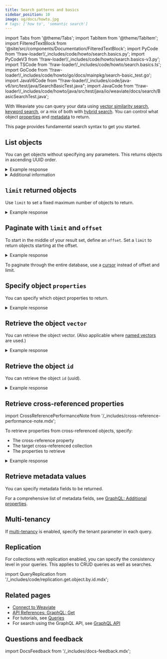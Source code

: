 ```yaml
---
title: Search patterns and basics
sidebar_position: 10
image: og/docs/howto.jpg
# tags: ['how to', 'semantic search']
---
```


import Tabs from '@theme/Tabs';
import TabItem from '@theme/TabItem';
import FilteredTextBlock from '@site/src/components/Documentation/FilteredTextBlock';
import PyCode from '!!raw-loader!/\_includes/code/howto/search.basics.py';
import PyCodeV3 from '!!raw-loader!/\_includes/code/howto/search.basics-v3.py';
import TSCode from '!!raw-loader!/\_includes/code/howto/search.basics.ts';
import GoCode from '!!raw-loader!/\_includes/code/howto/go/docs/mainpkg/search-basic_test.go';
import JavaV6Code from "!!raw-loader!/\_includes/code/java-v6/src/test/java/SearchBasicTest.java";
import JavaCode from '!!raw-loader!/\_includes/code/howto/java/src/test/java/io/weaviate/docs/search/BasicSearchTest.java';

With Weaviate you can query your data using [vector similarity search](./similarity.md), [keyword search](./bm25.md), or a mix of both with [hybrid search](./hybrid.md). You can control what object [properties](#specify-object-properties) and [metadata](#retrieve-metadata-values) to return.

This page provides fundamental search syntax to get you started.

## List objects

You can get objects without specifying any parameters. This returns objects in ascending UUID order.

<Tabs groupId="languages">
  <TabItem value="py" label="Python">
    <FilteredTextBlock
      text={PyCode}
      startMarker="# BasicGetPython"
      endMarker="# END BasicGetPython"
      language="py"
    />
  </TabItem>
  <TabItem value="js" label="JS/TS">
    <FilteredTextBlock
      text={TSCode}
      startMarker="// BasicGetJS"
      endMarker="// END BasicGetJS"
      language="js"
    />
  </TabItem>
  <TabItem value="go" label="Go">
    <FilteredTextBlock
      text={GoCode}
      startMarker="// START BasicGet"
      endMarker="// END BasicGet"
      language="go"
    />
  </TabItem>
  <TabItem value="java6" label="Java v6 (Beta)">
    <FilteredTextBlock
      text={JavaV6Code}
      startMarker="// START BasicGet"
      endMarker="// END BasicGet"
      language="java"
    />
  </TabItem>
  <TabItem value="java" label="Java">
  <FilteredTextBlock
    text={JavaCode}
    startMarker="// START BasicGet"
    endMarker="// END BasicGet"
    language="java"
  />
</TabItem>
  <TabItem value="graphql" label="GraphQL">
    <FilteredTextBlock
      text={PyCodeV3}
      startMarker="# BasicGetGraphQL"
      endMarker="# END BasicGetGraphQL"
      language="graphql"
    />
  </TabItem>
</Tabs>

<details>
  <summary>Example response</summary>

The output is like this:

<FilteredTextBlock
  text={PyCodeV3}
  startMarker="// BasicGet Expected Results"
  endMarker="// END BasicGet Expected Results"
  language="json"
/>

</details>

<details>
  <summary>Additional information</summary>

Specify the information that you want your query to return. You can return object properties, object IDs, and object metadata.

</details>

## `limit` returned objects

Use `limit` to set a fixed maximum number of objects to return.

<Tabs groupId="languages">
  <TabItem value="py" label="Python">
    <FilteredTextBlock
      text={PyCode}
      startMarker="# GetWithLimitPython"
      endMarker="# END GetWithLimitPython"
      language="py"
    />
  </TabItem>
  <TabItem value="js" label="JS/TS">
    <FilteredTextBlock
      text={TSCode}
      startMarker="// GetWithLimitJS"
      endMarker="// END GetWithLimitJS"
      language="js"
    />
  </TabItem>
  <TabItem value="go" label="Go">
    <FilteredTextBlock
      text={GoCode}
      startMarker="// START GetWithLimit"
      endMarker="// END GetWithLimit"
      language="go"
    />
  </TabItem>
  <TabItem value="java6" label="Java v6 (Beta)">
    <FilteredTextBlock
      text={JavaV6Code}
      startMarker="// START GetWithLimit"
      endMarker="// END GetWithLimit"
      language="java"
    />
  </TabItem> 
  <TabItem value="java" label="Java">
  <FilteredTextBlock
    text={JavaCode}
    startMarker="// START GetWithLimit"
    endMarker="// END GetWithLimit"
    language="java"
  />
</TabItem>
  <TabItem value="graphql" label="GraphQL">
    <FilteredTextBlock
      text={PyCodeV3}
      startMarker="# GetWithLimitGraphQL"
      endMarker="# END GetWithLimitGraphQL"
      language="graphql"
    />
  </TabItem>
</Tabs>

<details>
  <summary>Example response</summary>

The output is like this:

<FilteredTextBlock
  text={PyCodeV3}
  startMarker="// GetWithLimit Expected Results"
  endMarker="// END GetWithLimit Expected Results"
  language="json"
/>

</details>

## Paginate with `limit` and `offset`

To start in the middle of your result set, define an `offset`. Set a `limit` to return objects starting at the offset.

<Tabs groupId="languages">
  <TabItem value="py" label="Python">
    <FilteredTextBlock
      text={PyCode}
      startMarker="# GetWithLimitOffsetPython"
      endMarker="# END GetWithLimitOffsetPython"
      language="py"
    />
  </TabItem>
  <TabItem value="js" label="JS/TS">
    <FilteredTextBlock
      text={TSCode}
      startMarker="// GetWithLimitOffsetJS"
      endMarker="// END GetWithLimitOffsetJS"
      language="js"
    />
  </TabItem>
  <TabItem value="go" label="Go">
    <FilteredTextBlock
      text={GoCode}
      startMarker="// START GetWithOffset"
      endMarker="// END GetWithOffset"
      language="go"
    />
  </TabItem>
  <TabItem value="java6" label="Java v6 (Beta)">
    <FilteredTextBlock
      text={JavaV6Code}
      startMarker="// START GetWithOffset"
      endMarker="// END GetWithOffset"
      language="java"
    />
  </TabItem>
  <TabItem value="java" label="Java">
  <FilteredTextBlock
    text={JavaCode}
    startMarker="// START GetWithOffset"
    endMarker="// END GetWithOffset"
    language="java"
  />
</TabItem>
  <TabItem value="graphql" label="GraphQL">
    <FilteredTextBlock
      text={PyCodeV3}
      startMarker="# GetWithLimitOffsetGraphQL"
      endMarker="# END GetWithLimitOffsetGraphQL"
      language="graphql"
    />
  </TabItem>
</Tabs>

<details>
  <summary>Example response</summary>

The output is like this:

<FilteredTextBlock
  text={PyCodeV3}
  startMarker="// GetWithLimitOffset Expected Results"
  endMarker="// END GetWithLimitOffset Expected Results"
  language="json"
/>

</details>

To paginate through the entire database, use a [cursor](../manage-objects/read-all-objects.mdx) instead of offset and limit.

## Specify object `properties`

You can specify which object properties to return.

<Tabs groupId="languages">
  <TabItem value="py" label="Python">
    <FilteredTextBlock
      text={PyCode}
      startMarker="# GetPropertiesPython"
      endMarker="# END GetPropertiesPython"
      language="py"
    />
  </TabItem>
  <TabItem value="js" label="JS/TS">
    <FilteredTextBlock
      text={TSCode}
      startMarker="// GetPropertiesJS"
      endMarker="// END GetPropertiesJS"
      language="js"
    />
  </TabItem>
  <TabItem value="go" label="Go">
    <FilteredTextBlock
      text={GoCode}
      startMarker="// START GetProperties"
      endMarker="// END GetProperties"
      language="go"
    />
  </TabItem>
  <TabItem value="java6" label="Java v6 (Beta)">
    <FilteredTextBlock
      text={JavaV6Code}
      startMarker="// START GetProperties"
      endMarker="// END GetProperties"
      language="java"
    />
  </TabItem>
  <TabItem value="java" label="Java">
  <FilteredTextBlock
    text={JavaCode}
    startMarker="// START GetProperties"
    endMarker="// END GetProperties"
    language="java"
  />
</TabItem>
  <TabItem value="graphql" label="GraphQL">
    <FilteredTextBlock
      text={PyCodeV3}
      startMarker="# GetPropertiesGraphQL"
      endMarker="# END GetPropertiesGraphQL"
      language="graphql"
    />
  </TabItem>
</Tabs>

<details>
  <summary>Example response</summary>

The output is like this:

<FilteredTextBlock
  text={PyCodeV3}
  startMarker="// GetProperties Expected Results"
  endMarker="// END GetProperties Expected Results"
  language="json"
/>

</details>

## Retrieve the object `vector`

You can retrieve the object vector. (Also applicable where [named vectors](../config-refs/collections.mdx#named-vectors) are used.)

<Tabs groupId="languages">
  <TabItem value="py" label="Python">
    <FilteredTextBlock
      text={PyCode}
      startMarker="# GetObjectVectorPython"
      endMarker="# END GetObjectVectorPython"
      language="py"
    />
  </TabItem>
  <TabItem value="js" label="JS/TS">
    <FilteredTextBlock
      text={TSCode}
      startMarker="// GetObjectVectorJS"
      endMarker="// END GetObjectVectorJS"
      language="js"
    />
  </TabItem>
  <TabItem value="go" label="Go">
    <FilteredTextBlock
      text={GoCode}
      startMarker="// START GetObjectVector"
      endMarker="// END GetObjectVector"
      language="go"
    />
  </TabItem>
  <TabItem value="java6" label="Java v6 (Beta)">
    <FilteredTextBlock
      text={JavaV6Code}
      startMarker="// START GetObjectVector"
      endMarker="// END GetObjectVector"
      language="java"
    />
  </TabItem>
  <TabItem value="java" label="Java">
  <FilteredTextBlock
    text={JavaCode}
    startMarker="// START GetObjectVector"
    endMarker="// END GetObjectVector"
    language="java"
  />
</TabItem>
  <TabItem value="graphql" label="GraphQL">
    <FilteredTextBlock
      text={PyCodeV3}
      startMarker="# GetObjectVectorGraphQL"
      endMarker="# END GetObjectVectorGraphQL"
      language="graphql"
    />
  </TabItem>
</Tabs>

<details>
  <summary>Example response</summary>

The output is like this:

<FilteredTextBlock
  text={PyCodeV3}
  startMarker="// GetObjectVector Expected Results"
  endMarker="// END GetObjectVector Expected Results"
  language="json"
/>

</details>

## Retrieve the object `id`

You can retrieve the object `id` (uuid).

<Tabs groupId="languages">
  <TabItem value="py" label="Python">
    <FilteredTextBlock
      text={PyCode}
      startMarker="# GetObjectIdPython"
      endMarker="# END GetObjectIdPython"
      language="py"
    />
  </TabItem>
  <TabItem value="js" label="JS/TS">
    <FilteredTextBlock
      text={TSCode}
      startMarker="// GetObjectIdJS"
      endMarker="// END GetObjectIdJS"
      language="js"
    />
  </TabItem>
  <TabItem value="go" label="Go">
    <FilteredTextBlock
      text={GoCode}
      startMarker="// START GetObjectId"
      endMarker="// END GetObjectId"
      language="go"
    />
  </TabItem>
  <TabItem value="java6" label="Java v6 (Beta)">
    <FilteredTextBlock
      text={JavaV6Code}
      startMarker="// START GetObjectId"
      endMarker="// END GetObjectId"
      language="java"
    />
  </TabItem>
  <TabItem value="java" label="Java">
  <FilteredTextBlock
    text={JavaCode}
    startMarker="// START GetObjectId"
    endMarker="// END GetObjectId"
    language="java"
  />
</TabItem>
  <TabItem value="graphql" label="GraphQL">
    <FilteredTextBlock
      text={PyCodeV3}
      startMarker="# GetObjectIdGraphQL"
      endMarker="# END GetObjectIdGraphQL"
      language="graphql"
    />
  </TabItem>
</Tabs>

<details>
  <summary>Example response</summary>

The output is like this:

<FilteredTextBlock
  text={PyCodeV3}
  startMarker="// GetObjectId Expected Results"
  endMarker="// END GetObjectId Expected Results"
  language="json"
/>

</details>

## Retrieve cross-referenced properties

import CrossReferencePerformanceNote from '/\_includes/cross-reference-performance-note.mdx';

<CrossReferencePerformanceNote />

To retrieve properties from cross-referenced objects, specify:

- The cross-reference property
- The target cross-referenced collection
- The properties to retrieve

<Tabs groupId="languages">
  <TabItem value="py" label="Python">
    <FilteredTextBlock
      text={PyCode}
      startMarker="# GetWithCrossRefsPython"
      endMarker="# END GetWithCrossRefsPython"
      language="py"
    />
  </TabItem>
  <TabItem value="js" label="JS/TS">
    <FilteredTextBlock
      text={TSCode}
      startMarker="// GetWithCrossRefs"
      endMarker="// END GetWithCrossRefs"
      language="js"
    />
  </TabItem>
  <TabItem value="go" label="Go">
    <FilteredTextBlock
      text={GoCode}
      startMarker="// START GetWithCrossRefs"
      endMarker="// END GetWithCrossRefs"
      language="go"
    />
  </TabItem>
  <TabItem value="java6" label="Java v6 (Beta)">
    <FilteredTextBlock
      text={JavaV6Code}
      startMarker="// START GetWithCrossRefs"
      endMarker="// END GetWithCrossRefs"
      language="java"
    />
  </TabItem>
  <TabItem value="graphql" label="GraphQL">
    <FilteredTextBlock
      text={PyCodeV3}
      startMarker="# GetWithCrossRefsGraphQL"
      endMarker="# END GetWithCrossRefsGraphQL"
      language="graphql"
    />
  </TabItem>
</Tabs>

<details>
  <summary>Example response</summary>

The output is like this:

<FilteredTextBlock
  text={PyCodeV3}
  startMarker="# GetWithCrossRefs Expected Results"
  endMarker="# END GetWithCrossRefs Expected Results"
  language="json"
/>

</details>

## Retrieve metadata values

You can specify metadata fields to be returned.

<Tabs groupId="languages">
  <TabItem value="py" label="Python">
    <FilteredTextBlock
      text={PyCode}
      startMarker="# GetWithMetadataPython"
      endMarker="# END GetWithMetadataPython"
      language="py"
    />
  </TabItem>
  <TabItem value="js" label="JS/TS">
    <FilteredTextBlock
      text={TSCode}
      startMarker="// GetWithMetadataJS"
      endMarker="// END GetWithMetadataJS"
      language="js"
    />
  </TabItem>
  <TabItem value="go" label="Go">
    <FilteredTextBlock
      text={GoCode}
      startMarker="// START GetWithMetadata"
      endMarker="// END GetWithMetadata"
      language="go"
    />
  </TabItem>
  <TabItem value="java6" label="Java v6 (Beta)">
    <FilteredTextBlock
      text={JavaV6Code}
      startMarker="// START GetWithMetadata"
      endMarker="// END GetWithMetadata"
      language="java"
    />
  </TabItem>
  <TabItem value="java" label="Java">
  <FilteredTextBlock
    text={JavaCode}
    startMarker="// START GetWithMetadata"
    endMarker="// END GetWithMetadata"
    language="java"
  />
</TabItem>
  <TabItem value="graphql" label="GraphQL">
    <FilteredTextBlock
      text={PyCodeV3}
      startMarker="# GetWithMetadataGraphQL"
      endMarker="# END GetWithMetadataGraphQL"
      language="graphql"
    />
  </TabItem>
</Tabs>

For a comprehensive list of metadata fields, see [GraphQL: Additional properties](../api/graphql/additional-properties.md).

## Multi-tenancy

If [multi-tenancy](../concepts/data.md#multi-tenancy) is enabled, specify the tenant parameter in each query.

<Tabs groupId="languages">
  <TabItem value="py" label="Python">
    <FilteredTextBlock
      text={PyCode}
      startMarker="# MultiTenancy"
      endMarker="# END MultiTenancy"
      language="py"
    />
  </TabItem>
  <TabItem value="js" label="JS/TS">
    <FilteredTextBlock
      text={TSCode}
      startMarker="// MultiTenancy"
      endMarker="// END MultiTenancy"
      language="js"
    />
  </TabItem>
  <TabItem value="go" label="Go">
    <FilteredTextBlock
      text={GoCode}
      startMarker="// START MultiTenancy"
      endMarker="// END MultiTenancy"
      language="go"
    />
  </TabItem>
  <TabItem value="java6" label="Java v6 (Beta)">
    <FilteredTextBlock
      text={JavaV6Code}
      startMarker="// START MultiTenancy"
      endMarker="// END MultiTenancy"
      language="java"
    />
  </TabItem>
  <TabItem value="java" label="Java">
  <FilteredTextBlock
    text={JavaCode}
    startMarker="// START MultiTenancy"
    endMarker="// END MultiTenancy"
    language="java"
  />
</TabItem>
</Tabs>

## Replication

For collections with replication enabled, you can specify the consistency level in your queries. This applies to CRUD queries as well as searches.

import QueryReplication from '/\_includes/code/replication.get.object.by.id.mdx';

<QueryReplication/>

## Related pages

- [Connect to Weaviate](/weaviate/connections)
- [API References: GraphQL: Get](../api/graphql/get.md)
- For tutorials, see [Queries](/weaviate/tutorials/query.md)
- For search using the GraphQL API, see [GraphQL API](../api/graphql/get.md)

## Questions and feedback

import DocsFeedback from '/\_includes/docs-feedback.mdx';

<DocsFeedback/>
